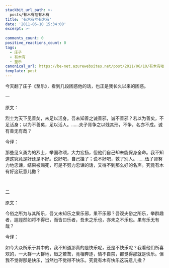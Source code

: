```yaml
---
stackbit_url_path: >-
  posts/有木有哇有木有
title: '有木有哇有木有'
date: '2011-06-10 15:34:00'
excerpt: >-
  
comments_count: 0
positive_reactions_count: 0
tags: 
  - 庄子
  - 有木有
  - 至乐
canonical_url: https://be-net.azurewebsites.net/post/2011/06/10/有木有哇有木有
template: post
---
```

<p>今天翻了庄子《至乐》，看到几段困惑他的话，也正是我长久以来的困惑。</p>
<p>一</p>
<p>原文：</p>
<p>烈士为天下见善矣，未足以活身。吾未知善之诚善邪，诚不善邪？若以为善矣，不足活身；以为不善矣，足以活人。&hellip;&hellip;夫子胥争之以残其形，不争，名亦不成。诚有善无有哉？</p>
<p>今译：</p>
<p>那些见义勇为的烈士，举国称颂，大力宏扬，但他们自己却未能保身全命。我不知道这究竟是好还是不好。说好吧，自己挂了；说不好吧，救了别人。&hellip;&hellip;伍子胥努力地忠谏，结果被赐死，可是不努力忠谏的话，又得不到那么好的名声。究竟有木有好这玩意儿撒？</p>
<p>&nbsp;</p>
<p>二</p>
<p>原文：</p>
<p>今俗之所为与其所乐，吾又未知乐之果乐邪，果不乐邪？吾观夫俗之所乐，举群趣者，誙誙然如将不得已，而皆曰乐者，吾未之乐也，亦未之不乐也。果有乐无有哉？</p>
<p>今译：</p>
<p>如今大众所乐于其中的，我不知道那真的是快乐呢，还是不快乐呢？我看他们所喜欢的，一大群一大群地，趋之若鹜，竞相奔逐，情不自禁，都觉得那就是快乐。但我不觉得那是快乐，当然也不觉得不快乐。究竟有木有快乐这玩意儿撒？</p>